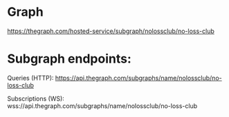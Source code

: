 # Graph

https://thegraph.com/hosted-service/subgraph/nolossclub/no-loss-club


# Subgraph endpoints:

Queries (HTTP):     https://api.thegraph.com/subgraphs/name/nolossclub/no-loss-club

Subscriptions (WS): wss://api.thegraph.com/subgraphs/name/nolossclub/no-loss-club
